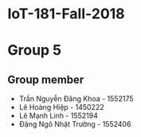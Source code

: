# IoT-181-Fall-2018
# Group 5
## Group member
* Trần Nguyễn Đăng Khoa - 1552175
* Lê Hoàng Hiệp - 1450222
* Lê Mạnh Linh - 1552194
* Đặng Ngô Nhật Trường - 1552406
